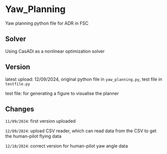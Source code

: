 # Yaw_Planning
Yaw planning python file for ADR in FSC

## Solver
Using CasADi as a nonlinear optimization solver

## Version
latest upload: 12/09/2024, original python file in `yaw_planning.py`, test file in `testfile.py`

test file: for generating a figure to visualise the planner

## Changes
`11/09/2024`: first version uploaded

`12/09/2024`: upload CSV reader, which can read data from the CSV to get the human-pilot flying data

`12/10/2024`: correct version for human-pilot yaw angle data
